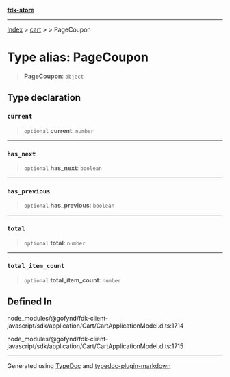 [**fdk-store**](../../../README.md)
***

[Index](../../../API.md) > [cart](../../README.md) > [<internal>](../README.md) > PageCoupon

# Type alias: PageCoupon

> **PageCoupon**: `object`

## Type declaration

### `current`

> `optional` **current**: `number`

***

### `has_next`

> `optional` **has\_next**: `boolean`

***

### `has_previous`

> `optional` **has\_previous**: `boolean`

***

### `total`

> `optional` **total**: `number`

***

### `total_item_count`

> `optional` **total\_item\_count**: `number`

## Defined In

node\_modules/@gofynd/fdk-client-javascript/sdk/application/Cart/CartApplicationModel.d.ts:1714

node\_modules/@gofynd/fdk-client-javascript/sdk/application/Cart/CartApplicationModel.d.ts:1715

***
Generated using [TypeDoc](https://typedoc.org/) and [typedoc-plugin-markdown](https://www.npmjs.com/package/typedoc-plugin-markdown)
